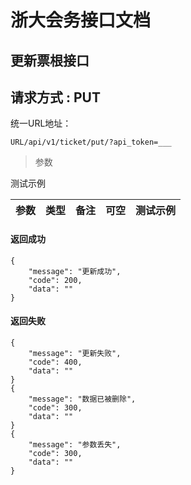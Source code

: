 
# 浙大会务接口文档

## 更新票根接口
## 请求方式 : PUT

统一URL地址：

```
URL/api/v1/ticket/put/?api_token=___
```


> 参数

测试示例

| 参数 | 类型 | 备注 | 可空 | 测试示例 |
| --- | --- | --- | --- | --- |



#### 返回成功
```
{
    "message": "更新成功",
    "code": 200,
    "data": ""
}
```

#### 返回失败
```
{
    "message": "更新失败",
    "code": 400,
    "data": ""
}
{
    "message": "数据已被删除",
    "code": 300,
    "data": ""
}
{
    "message": "参数丢失",
    "code": 300,
    "data": ""
}
```



